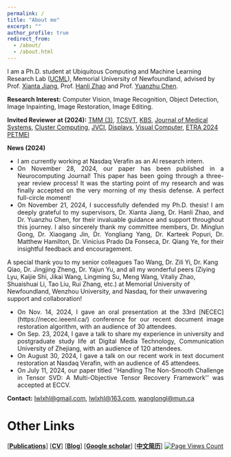 ```yaml
---
permalink: /
title: "About me"
excerpt: ""
author_profile: true
redirect_from: 
  - /about/
  - /about.html
---
```


I am a Ph.D. student at Ubiquitous Computing and Machine Learning Research Lab ([UCML](https://sites.google.com/view/ucmi/home)), Memorial University of Newfoundland, advised by Prof. [Xianta Jiang](http://www.cs.mun.ca/~xiantaj/), Prof. [Hanli Zhao](http://i3s.wzu.edu.cn/info/1104/1183.htm) and Prof. [Yuanzhu Chen](http://www.cs.mun.ca/~yzchen/). 

**Research Interest:** Computer Vision, Image Recognition, Object Detection, Image Inpainting, Image Restoration, Image Editing.

**Invited Reviewer at (2024):**  [TMM (3)](https://ieeexplore.ieee.org/xpl/RecentIssue.jsp?punumber=6046), [TCSVT](https://ieeexplore.ieee.org/xpl/RecentIssue.jsp?punumber=76), [KBS](https://www.sciencedirect.com/journal/knowledge-based-systems), [Journal of Medical Systems](https://link.springer.com/journal/10916),  [Cluster Computing](https://link.springer.com/journal/10586), [JVCI](https://www.sciencedirect.com/journal/journal-of-visual-communication-and-image-representation), [Displays](https://www.sciencedirect.com/journal/displays), [Visual Computer](https://link.springer.com/journal/371), [ETRA 2024 PETMEI](https://www.petmei.org/2024/index.html)

**News (2024)**

- <div style="text-align: justify"> I am currently working at Nasdaq Verafin as an AI research intern. </div>
- <div style="text-align: justify"> On November 28, 2024, our paper has been published in a Neurocomputing Journal! This paper has been going through a three-year review process! It was the starting point of my research and was finally accepted on the very morning of my thesis defense. A perfect full-circle moment! </div>
- <div style="text-align: justify"> On November 21, 2024, I successfully defended my Ph.D. thesis! I am deeply grateful to my supervisors, Dr. Xianta Jiang, Dr. Hanli Zhao, and Dr. Yuanzhu Chen, for their invaluable guidance and support throughout this journey. I also sincerely thank my committee members, Dr. Minglun Gong, Dr. Xiaogang Jin, Dr. Yongliang Yang, Dr. Karteek Popuri, Dr. Matthew Hamilton, Dr. Vinicius Prado Da Fonseca, Dr. Qiang Ye, for their insightful feedback and encouragement. 
A special thank you to my senior colleagues Tao Wang, Dr. Zili Yi, Dr. Kang Qiao, Dr. Jingjing Zheng,  Dr. Yajun Yu, and all my wonderful peers (Ziying Lyu, Kaijie Shi, Jikai Wang, Lingming Su, Meng Wang, Vitaliy Zhao, Shuaishuai Li, Tao Liu, Rui Zhang, etc.) at Memorial University of Newfoundland, Wenzhou University, and Nasdaq, for their unwavering support and collaboration! </div>
- <div style="text-align: justify"> On Nov. 14, 2024, I gave an oral presentation at the 33rd [NECEC](https://necec.ieeenl.ca/) conference for our recent document image restoration algorithm, with an audience of 30 attendees. </div>
- <div style="text-align: justify"> On Sep. 23, 2024, I gave a talk to share my experience in university and postgraduate study life at  Digital Media Technology, Communication University of Zhejiang, with an audience of 120 attendees. </div>
- <div style="text-align: justify"> On August 30, 2024, I gave a talk on our recent work in text document restoration at Nasdaq Verafin, with an audience of 45 attendees. </div>
- <div style="text-align: justify"> On July 11, 2024, our paper titled ''Handling The Non-Smooth Challenge in Tensor SVD: A Multi-Objective Tensor Recovery Framework'' was accepted at ECCV. </div>



<!-- **Address:** Wenzhou University, Wenzhou Chashan Higher Education Park, Wenzhou, P.R. China. -->

**Contact:** lwlxhl@gmail.com, lwlxhl@163.com, wanglongl@mun.ca

# Other Links

[[**Publications**](https://longlongaaago.github.io/publications/)]   [[**CV**](https://longlongaaago.github.io/cv/)]   [[**Blog**](https://blog.csdn.net/Willen_?spm=1000.2115.3001.5343)] [[**Google scholar**](https://scholar.google.com/citations?user=TuxCf4UAAAAJ&hl=en&authuser=1)] [[**中文简历**](https://longlongaaago.github.io/chinese_cv/)] 
[![Page Views Count](https://badges.toozhao.com/badges/01JDFCB5VAC67EJPTY9NCM83HV/blue.svg)](https://badges.toozhao.com/stats/01JDFCB5VAC67EJPTY9NCM83HV "Get your own page views count badge on badges.toozhao.com")
